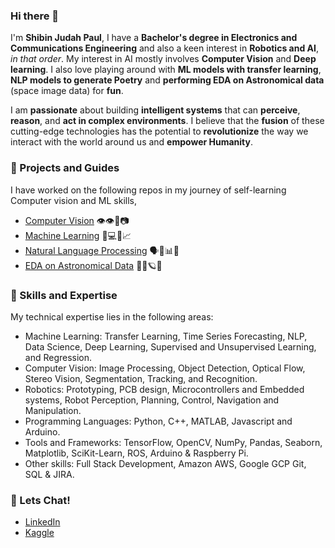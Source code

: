 ### Hi there 👋
I'm **Shibin Judah Paul**, I have a **Bachelor's degree in Electronics and Communications Engineering** and also a keen interest in **Robotics and AI**, _in that order_. My interest in AI mostly involves **Computer Vision** and **Deep learning**. I also love playing around with **ML models with transfer learning**, **NLP models to generate Poetry** and **performing EDA on Astronomical data** (space image data) for **fun**.

I am **passionate** about building **intelligent systems** that can **perceive**, **reason**, and **act in complex environments**. I believe that the **fusion** of these cutting-edge technologies has the potential to **revolutionize** the way we interact with the world around us and **empower Humanity**.

### 🔭 Projects and Guides 

I have worked on the following repos in my journey of self-learning Computer vision and ML skills,
* [Computer Vision](https://github.com/shibinjudahpaul/OpenCV-Projects) 👁️👁️🤖📷 
* [Machine Learning](https://github.com/shibinjudahpaul/Machine-and-Deep-Learning-Projects) 🧠💻🤖📈
* [Natural Language Processing](https://github.com/shibinjudahpaul/NLP-Projects) 🗣️💬📊🤖
* [EDA on Astronomical Data](https://github.com/shibinjudahpaul/SpaceImageDataProcessing-Projects) 🌌🔭🪐✨


### :wrench: Skills and Expertise 

My technical expertise lies in the following areas:
* Machine Learning: Transfer Learning, Time Series Forecasting, NLP, Data Science, Deep Learning, Supervised and Unsupervised Learning, and Regression.
* Computer Vision: Image Processing, Object Detection, Optical Flow, Stereo Vision, Segmentation, Tracking, and Recognition.
* Robotics: Prototyping, PCB design, Microcontrollers and Embedded systems, Robot Perception, Planning, Control, Navigation and Manipulation.
* Programming Languages: Python, C++, MATLAB, Javascript and Arduino.
* Tools and Frameworks: TensorFlow, OpenCV, NumPy, Pandas, Seaborn, Matplotlib, SciKit-Learn, ROS, Arduino & Raspberry Pi.
* Other skills:  Full Stack Development, Amazon AWS, Google GCP Git, SQL & JIRA.

### :speech_balloon: Lets Chat!
* [LinkedIn](https://www.linkedin.com/in/shibinjudahpaul/)
* [Kaggle](https://www.kaggle.com/shibinjudah)

